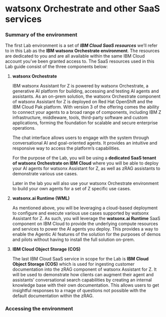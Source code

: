 # watsonx Orchestrate and other SaaS services

### Summary of the environment

The first Lab environment is a set of ***IBM Cloud SaaS resources*** we’ll refer to in this Lab as the **IBM watsonx Orchestrate environment**. The resources are dedicated to you and are all available within the same IBM Cloud account you’ve been granted access to. The SaaS resources used in this Lab guide consist of the three components below:

1. **watsonx Orchestrate**
   
    IBM watsonx Assistant for Z is powered by watsonx Orchestrate, a generative AI platform for building, accessing and testing AI agents and assistants. As an on-prem solution, the watsonx Orchestrate component of watsonx Assistant for Z is deployed on Red Hat OpenShift and the IBM Cloud Pak platform. With version 3 of the offering comes the ability to connect your agents to a broad range of components, including IBM Z infrastructure, middleware, tools, third-party software and custom applications, forming the foundation for scalable and secure enterprise operations.

    The chat interface allows users to engage with the system through conversational AI and goal-oriented agents. It provides an intuitive and responsive way to access the platform’s capabilities.

    For the purpose of the Lab, you will be using a **dedicated SaaS tenant of watsonx Orchestrate on IBM Cloud** where you will be able to deploy your AI agents for watsonx Assistant for Z, as well as zRAG assistants to demonstrate various use cases.

    Later in the lab you will also use your watsonx Orchestrate environment to build your own agents for a set of Z specific use cases.


2. **watsonx.ai Runtime (WML)**
   
    As mentioned above, you will be leveraging a cloud-based deployment to configure and execute various use cases supported by watsonx Assistant for Z. As such, you will leverage the **watsonx.ai Runtime** SaaS component on IBM Cloud to provide the underlying compute resources and services to power the AI agents you deploy. This provides a way to enable the Agentic AI features of the solution for the purposes of demos and pilots without having to install the full solution on-prem.

3. **IBM Cloud Object Storage (COS)**
   
    The last IBM Cloud SaaS service in scope for the Lab is **IBM Cloud Object Storage (COS)** which is used for ingesting customer documentation into the zRAG component of watsonx Assistant for Z. It will be used to demonstrate how clients can augment their agent and assistants’ conversational search capabilities by creating an internal knowledge base with their own documentation. This allows users to get insightful responses to a rnage of questions not possible with the default documentation within the zRAG.

### Accessing the environment





